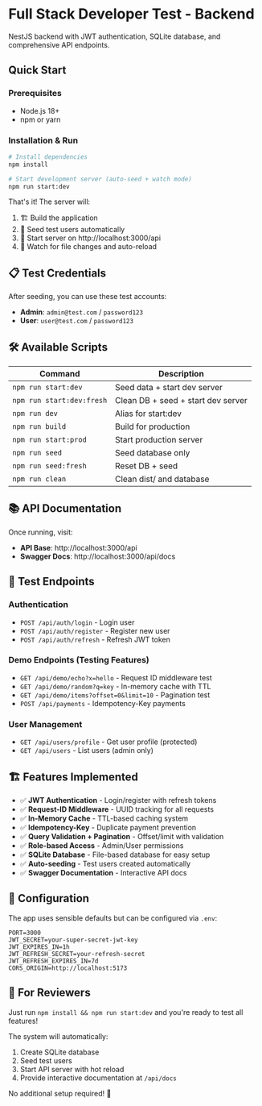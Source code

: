 # Full Stack Developer Test - Backend

NestJS backend with JWT authentication, SQLite database, and comprehensive API endpoints.

## Quick Start

### Prerequisites
- Node.js 18+ 
- npm or yarn

### Installation & Run

```bash
# Install dependencies
npm install

# Start development server (auto-seed + watch mode)
npm run start:dev
```

That's it! The server will:
1. 🏗️ Build the application
2. 🌱 Seed test users automatically  
3. 🚀 Start server on http://localhost:3000/api
4. 👀 Watch for file changes and auto-reload

## 📋 Test Credentials

After seeding, you can use these test accounts:

- **Admin**: `admin@test.com` / `password123`
- **User**: `user@test.com` / `password123`

## 🛠️ Available Scripts

| Command | Description |
|---------|-------------|
| `npm run start:dev` | Seed data + start dev server |
| `npm run start:dev:fresh` | Clean DB + seed + start dev server |
| `npm run dev` | Alias for start:dev |
| `npm run build` | Build for production |
| `npm run start:prod` | Start production server |
| `npm run seed` | Seed database only |
| `npm run seed:fresh` | Reset DB + seed |
| `npm run clean` | Clean dist/ and database |

## 📚 API Documentation

Once running, visit:
- **API Base**: http://localhost:3000/api
- **Swagger Docs**: http://localhost:3000/api/docs

## 🧪 Test Endpoints

### Authentication
- `POST /api/auth/login` - Login user
- `POST /api/auth/register` - Register new user
- `POST /api/auth/refresh` - Refresh JWT token

### Demo Endpoints (Testing Features)
- `GET /api/demo/echo?x=hello` - Request ID middleware test
- `GET /api/demo/random?q=key` - In-memory cache with TTL
- `GET /api/demo/items?offset=0&limit=10` - Pagination test
- `POST /api/payments` - Idempotency-Key payments

### User Management
- `GET /api/users/profile` - Get user profile (protected)
- `GET /api/users` - List users (admin only)

## 🏗️ Features Implemented

- ✅ **JWT Authentication** - Login/register with refresh tokens
- ✅ **Request-ID Middleware** - UUID tracking for all requests
- ✅ **In-Memory Cache** - TTL-based caching system
- ✅ **Idempotency-Key** - Duplicate payment prevention
- ✅ **Query Validation + Pagination** - Offset/limit with validation
- ✅ **Role-based Access** - Admin/User permissions
- ✅ **SQLite Database** - File-based database for easy setup
- ✅ **Auto-seeding** - Test users created automatically
- ✅ **Swagger Documentation** - Interactive API docs

## 🔧 Configuration

The app uses sensible defaults but can be configured via `.env`:

```env
PORT=3000
JWT_SECRET=your-super-secret-jwt-key
JWT_EXPIRES_IN=1h
JWT_REFRESH_SECRET=your-refresh-secret
JWT_REFRESH_EXPIRES_IN=7d
CORS_ORIGIN=http://localhost:5173
```

## 🚀 For Reviewers

Just run `npm install && npm run start:dev` and you're ready to test all features!

The system will automatically:
1. Create SQLite database
2. Seed test users  
3. Start API server with hot reload
4. Provide interactive documentation at `/api/docs`

No additional setup required! 🎉